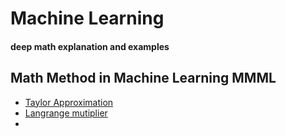 # Machine Learning 
#### deep math explanation and examples 

## Math Method in Machine Learning  MMML

 - [Taylor Approximation](https://nbviewer.jupyter.org/github/Daodavid93/MachineLearning/blob/master/math/Tailor%20approximation.ipynb)
 - [Langrange mutiplier](https://github.com/Daodavid93/Machine-Learning/blob/master/Clasification/SVN/Langrange%20mutipliers.ipynb)
  - 
